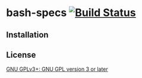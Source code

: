 # bash-specs [![Build Status](https://travis-ci.org/helpermethod/bash-specs.svg?branch=master)](https://travis-ci.org/helpermethod/bash-specs)


## Installation

## License

[GNU GPLv3+: GNU GPL version 3 or later](http://www.gnu.org/licenses/gpl.html)
